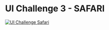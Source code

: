# UI Challenge 3 - SAFARI

[![UI Challenge Safari](https://gcdnb.pbrd.co/images/MXcycbX71ARS.png?o=1)](https://youtube.com/shorts/roGP7n79V0c?feature=share "UI Challenge Safari - Click to Watch!")
